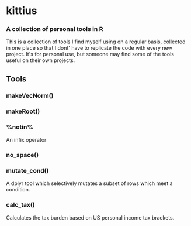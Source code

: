 # kittius
### A collection of personal tools in R  

This is a collection of tools I find myself using on a regular basis, collected in one place so that I dont' have to replicate the code with every new project. It's for personal use, but someone may find some of the tools useful on their own projects.

## Tools  
### makeVecNorm()  
### makeRoot()  
### %notin%  
An infix operator  
### no_space()  
### mutate_cond()  
A dplyr tool which selectively mutates a subset of rows which meet a condition.  
### calc_tax()  
Calculates the tax burden based on US personal income tax brackets.  
